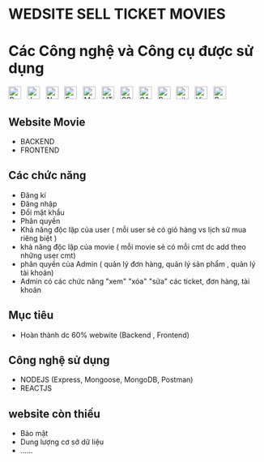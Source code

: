 # WEDSITE SELL TICKET MOVIES
# Các Công nghệ và Công cụ được sử dụng
<span><img src="https://img.shields.io/badge/ReactJS-282C34?logo=react&logoColor=61DAFB" alt="ReactJS logo" title="ReactJS" height="25" /></span>
&nbsp;
<span><img src="https://img.shields.io/badge/JavaScript-282C34?logo=javascript&logoColor=F7DF1E" alt="JavaScript logo" title="JavaScript" height="25" /></span>
&nbsp;
<span><img src="https://img.shields.io/badge/Node.js-282C34?logo=node.js&logoColor=00F200" alt="Node.js logo" title="Node.js" height="25" /></span>
&nbsp;
<span><img src="https://img.shields.io/badge/Express-282C34?logo=express&logoColor=FFFFFF" alt="Express.js logo" title="Express.js" height="25" /></span>
&nbsp;
<span><img src="https://img.shields.io/badge/MongoDB-282C34?logo=mongodb&logoColor=47A248" alt="MongoDB logo" title="MongoDB" height="25" /></span>
&nbsp;
<span><img src="https://img.shields.io/badge/HTML5-282C34?logo=html5&logoColor=E34F26" alt="HTML5 logo" title="HTML5" height="25" /></span>
&nbsp;
<span><img src="https://img.shields.io/badge/CSS3-282C34?logo=css3&logoColor=1572B6" alt="CSS3 logo" title="CSS3" height="25" /></span>
&nbsp;
<span><img src="https://img.shields.io/badge/Sass-282C34?logo=sass&logoColor=CC6699" alt="SASS logo" title="SASS" height="25" /></span>
&nbsp;
<span><img src="https://img.shields.io/badge/Bootstrap-282C34?logo=bootstrap&logoColor=7952B3" alt="Bootstrap logo" title="Bootstrap" height="25" /></span>
&nbsp;
<span><img src="https://img.shields.io/badge/git-282C34?logo=git&logoColor=F05032" alt="git logo" title="git" height="25" /></span>
&nbsp;
<span><img src="https://img.shields.io/badge/VS%20Code-282C34?logo=visual-studio-code&logoColor=007ACC" alt="Visual Studio Code logo" title="Visual Studio Code" height="25" /></span>
&nbsp;
<span><img src="https://img.shields.io/badge/Postman-282C34?logo=Postman&logoColor=FF6C37" alt="Postman logo" title="Postman" height="25" /></span>
&nbsp;

## Website Movie 

+ BACKEND
+ FRONTEND

## Các chức năng
+ Đăng kí
+ Đăng nhập
+ Đổi mật khẩu
+ Phân quyền
+ Khả năng độc lập của user ( mỗi user sẻ có giỏ hàng vs lịch sử mua riêng biệt )
+ khả năng độc lập của movie ( mỗi movie sẻ có mỗi cmt dc add theo những user cmt)
+ phân quyền của Admin ( quản lý đơn hàng, quản lý sản phẩm , quản lý tài khoản)
+ Admin có các chức năng "xem" "xóa" "sửa" các ticket, đơn hàng, tài khoản

## Mục tiêu

+ Hoàn thành dc 60% webwite (Backend , Frontend)

## Công nghệ sử dụng

+ NODEJS (Express, Mongoose, MongoDB, Postman)
+ REACTJS

## website còn thiếu

+ Bảo mật
+ Dung lượng cơ sở dữ liệu
+ ......
